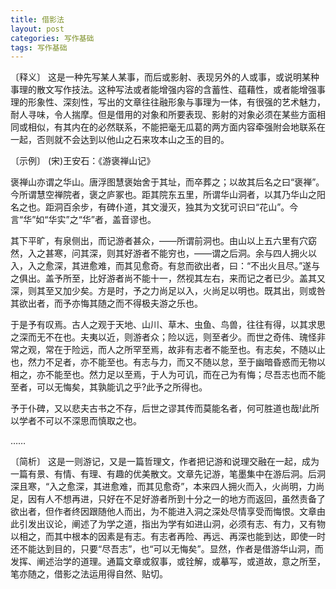```yaml
---
title: 借影法
layout: post
categories: 写作基础
tags: 写作基础
---
```


〔释义〕 这是一种先写某人某事，而后或影射、表现另外的人或事，或说明某种事理的散文写作技法。这种写法或者能增强内容的含蓄性、蕴藉性，或者能增强事理的形象性、深刻性，写出的文章往往融形象与事理为一体，有很强的艺术魅力，耐人寻味，令人揣摩。但是借用的对象和所要表现、影射的对象必须在某些方面相同或相似，有其内在的必然联系，不能把毫无瓜葛的两方面内容牵强附会地联系在一起，否则就不会达到以他山之石来攻本山之玉的目的。

〔示例〕 (宋)王安石：《游褒禅山记》

褒禅山亦谓之华山。唐浮图慧褒始舍于其址，而卒葬之；以故其后名之曰“褒禅”。今所谓慧空禅院者，褒之庐冢也。距其院东五里，所谓华山洞者，以其乃华山之阳名之也。距洞百余步，有碑仆道，其文漫灭，独其为文犹可识曰“花山”。今言“华”如“华实”之“华”者，盖音谬也。

其下平旷，有泉侧出，而记游者甚众，——所谓前洞也。由山以上五六里有穴窈然，入之甚寒，问其深，则其好游者不能穷也，——谓之后洞。余与四人拥火以入，入之愈深，其进愈难，而其见愈奇。有怠而欲出者，曰：“不出火且尽。”遂与之俱出。盖予所至，比好游者尚不能十一，然视其左右，来而记之者已少。盖其又深，则其至又加少矣。方是时，予之力尚足以入，火尚足以明也。既其出，则或咎其欲出者，而予亦悔其随之而不得极夫游之乐也。

于是予有叹焉。古人之观于天地、山川、草木、虫鱼、鸟兽，往往有得，以其求思之深而无不在也。夫夷以近，则游者众；险以远，则至者少。而世之奇伟、瑰怪非常之观，常在于险远，而人之所罕至焉，故非有志者不能至也。有志矣，不随以止也，然力不足者，亦不能至也。有志与力，而又不随以怠，至于幽暗昏惑而无物以相之，亦不能至也。然力足以至焉，于人为可讥，而在己为有悔；尽吾志也而不能至者，可以无悔矣，其孰能讥之乎?此予之所得也。

予于仆碑，又以悲夫古书之不存，后世之谬其传而莫能名者，何可胜道也哉!此所以学者不可以不深思而慎取之也。

……

〔简析〕 这是一则游记，又是一篇哲理文，作者把记游和说理交融在一起，成为一篇有景、有情、有理、有趣的优美散文。文章先记游，笔墨集中在游后洞。后洞深且寒，“入之愈深，其进愈难，而其见愈奇”，本来四人拥火而入，火尚明，力尚足，因有人不想再进，只好在不足好游者所到十分之一的地方而返回，虽然责备了欲出者，但作者终因跟随他人而出，为不能进入洞之深处尽情享受而悔恨。文章由此引发出议论，阐述了为学之道，指出为学有如进山洞，必须有志、有力，又有物以相之，而其中根本的因素是有志。有志者再险、再远、再深也能到达，即使一时还不能达到目的，只要“尽吾志”，也“可以无悔矣”。显然，作者是借游华山洞，而发挥、阐述治学的道理。通篇文章或叙事，或铨解，或摹写，或道故，意之所至，笔亦随之，借影之法运用得自然、贴切。 